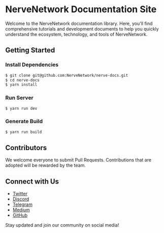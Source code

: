 # NerveNetwork Documentation Site

Welcome to the NerveNetwork documentation library. Here, you'll find comprehensive tutorials and development documents to help you quickly understand the ecosystem, technology, and tools of NerveNetwork.

## Getting Started

### Install Dependencies

```bash
$ git clone git@github.com:NerveNetwork/nerve-docs.git
$ cd nerve-docs
$ yarn install
```

### Run Server

```bash
$ yarn run dev
```

### Generate Build

```bash
$ yarn run build
```

## Contributors

We welcome everyone to submit Pull Requests. Contributions that are adopted will be rewarded by the team.

## Connect with Us

- [Twitter](https://twitter.com/NerveNetwork)
- [Discord](https://discord.com/invite/PBkHeD7)
- [Telegram](https://t.me/NerveNetwork)
- [Medium](https://nervenetwork.medium.com)
- [GitHub](https://github.com/NerveNetwork)

Stay updated and join our community on social media!
